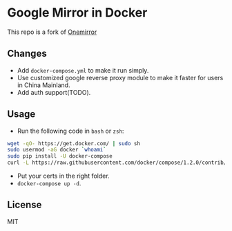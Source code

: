 # Google Mirror in Docker

This repo is a fork of [Onemirror](https://github.com/brentybh/onemirror)

## Changes

 - Add `docker-compose.yml` to make it run simply.
 - Use customized google reverse proxy module to make it faster for users in China Mainland.
 - Add auth support(TODO).

## Usage

 - Run the following code in `bash` or `zsh`:
  ```bash
  wget -qO- https://get.docker.com/ | sudo sh
  sudo usermod -aG docker `whoami`
  sudo pip install -U docker-compose
  curl -L https://raw.githubusercontent.com/docker/compose/1.2.0/contrib/completion/bash/docker-compose > /etc/bash\_completion.d/docker-compose | sudo bash
  ```
 - Put your certs in the right folder.
 - `docker-compose up -d`.

## License

MIT